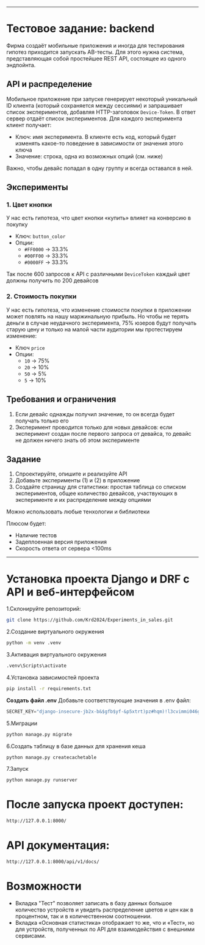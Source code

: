 
---
# Тестовое задание: backend

Фирма создаёт мобильные приложения и иногда для тестирования гипотез приходится запускать AB-тесты. Для этого нужна система, представляющая собой простейшее REST API, состоящее из одного эндпойнта.

## API и распределение

Мобильное приложение при запуске генерирует некоторый уникальный ID клиента (который сохраняется между сессиями) и запрашивает список экспериментов, добавляя HTTP-заголовок `Device-Token`. В ответ сервер отдаёт список экспериментов. Для каждого эксперимента клиент получает:

* Ключ: имя эксперимента. В клиенте есть код, который будет изменять какое-то поведение в зависимости от значения этого ключа
* Значение: строка, одна из возможных опций (см. ниже)

Важно, чтобы девайс попадал в одну группу и всегда оставался в ней.

## Эксперименты
### 1. Цвет кнопки

У нас есть гипотеза, что цвет кнопки «купить» влияет на конверсию в покупку

* Ключ: `button_color`
* Опции:
  * `#FF0000` → 33.3%
  * `#00FF00` → 33.3%
  * `#0000FF` → 33.3%

Так после 600 запросов к API с различными `DeviceToken` каждый цвет должны получить по 200 девайсов

### 2. Стоимость покупки

У нас есть гипотеза, что изменение стоимости покупки в приложении может повлять на нашу маржинальную прибыль. Но чтобы не терять деньги в случае неудачного эксперимента, 75% юзеров будут получать старую цену и только на малой части аудитории мы протестируем изменение:

* Ключ `price`
* Опции:
  * `10` → 75%
  * `20` → 10%
  * `50` → 5%
  * `5` → 10%


## Требования и ограничения

1. Если девайс однажды получил значение, то он всегда будет получать только его
1. Эксперимент проводится только для новых девайсов: если эксперимент создан после первого запроса от девайса, то девайс не должен ничего знать об этом эксперименте

## Задание

1. Спроектируйте, опишите и реализуйте API
2. Добавьте эксперименты (1) и (2) в приложение
3. Создайте страницу для статистики: простая таблица со списком экспериментов, общее количество девайсов, участвующих в эксперименте и их распределение между опциями

Можно использовать любые тенхологии и библиотеки

Плюсом будет:

* Наличие тестов
* Задеплоенная версия приложения
* Скорость ответа от сервера <100ms
---
# Установка проекта Django и DRF с API и веб-интерфейсом
1.Склонируйте репозиторий:
   ```bash
git clone https://github.com/Krd2024/Experiments_in_sales.git
```
2.Создание виртуального окружения
```bash
python -m venv .venv
```
3.Активация виртуального окружения
```bash
.venv\Scripts\activate
```
4.Установка зависимостей проекта
```bash
pip install -r requirements.txt
```

**Создать файл .env**
Добавьте соответствующие значения в .env файл:
```python
SECRET_KEY="django-insecure-jb2x-b&$gfb$yf-&p5xtrt)pz#hqm)!l3cvimmi046g9dch8z!"
```
5.Миграции
```bash
python manage.py migrate
```
6.Создать таблицу в базе данных для хранения кеша
```bash
python manage.py createcachetable
```
7.Запуск
```bash
python manage.py runserver
```
# После запуска проект доступен:
```bash
http://127.0.0.1:8000/
```

# API документация:
```bash
http://127.0.0.1:8000/api/v1/docs/
```

# Возможности
- Вкладка "Тест" позволяет записать в базу данных большое количество устройств и увидеть распределение цветов и цен как в процентном, так и в количественном соотношении.
- Вкладка «Основная статистика» отображает то же, что и «Тест», но для устройств, полученных по API для взаимодействия с внешними сервисами.




